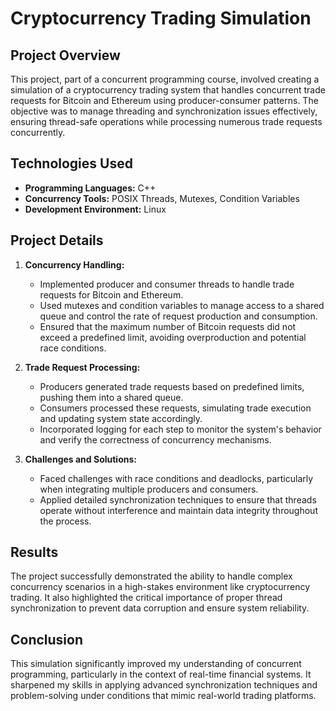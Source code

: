 # Cryptocurrency Trading Simulation

## Project Overview
This project, part of a concurrent programming course, involved creating a simulation of a cryptocurrency trading system that handles concurrent trade requests for Bitcoin and Ethereum using producer-consumer patterns. The objective was to manage threading and synchronization issues effectively, ensuring thread-safe operations while processing numerous trade requests concurrently.

## Technologies Used
- **Programming Languages:** C++
- **Concurrency Tools:** POSIX Threads, Mutexes, Condition Variables
- **Development Environment:** Linux

## Project Details
1. **Concurrency Handling:**
   - Implemented producer and consumer threads to handle trade requests for Bitcoin and Ethereum.
   - Used mutexes and condition variables to manage access to a shared queue and control the rate of request production and consumption.
   - Ensured that the maximum number of Bitcoin requests did not exceed a predefined limit, avoiding overproduction and potential race conditions.

2. **Trade Request Processing:**
   - Producers generated trade requests based on predefined limits, pushing them into a shared queue.
   - Consumers processed these requests, simulating trade execution and updating system state accordingly.
   - Incorporated logging for each step to monitor the system's behavior and verify the correctness of concurrency mechanisms.

3. **Challenges and Solutions:**
   - Faced challenges with race conditions and deadlocks, particularly when integrating multiple producers and consumers.
   - Applied detailed synchronization techniques to ensure that threads operate without interference and maintain data integrity throughout the process.

## Results
The project successfully demonstrated the ability to handle complex concurrency scenarios in a high-stakes environment like cryptocurrency trading. It also highlighted the critical importance of proper thread synchronization to prevent data corruption and ensure system reliability.

## Conclusion
This simulation significantly improved my understanding of concurrent programming, particularly in the context of real-time financial systems. It sharpened my skills in applying advanced synchronization techniques and problem-solving under conditions that mimic real-world trading platforms.

